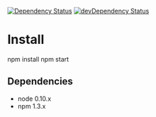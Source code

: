 [![Dependency Status](https://david-dm.org/quest/node-express.svg)](https://david-dm.org/quest/node-express)
[![devDependency Status](https://david-dm.org/quest/node-express/dev-status.svg)](https://david-dm.org/quest/node-express#info=devDependencies)

# Install
npm install
npm start

## Dependencies
- node 0.10.x
- npm 1.3.x